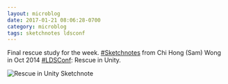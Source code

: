 ```yaml
---
layout: microblog
date: 2017-01-21 08:06:28-0700
category: microblog
tags: sketchnotes ldsconf
---
```

Final rescue study for the week. [#Sketchnotes](/tags/sketchnotes) from Chi Hong (Sam) Wong in Oct 2014 [#LDSConf](/tags/ldsconf): Rescue in Unity.

![Rescue in Unity Sketchnote](/images/microblog/201701210806.jpg)
